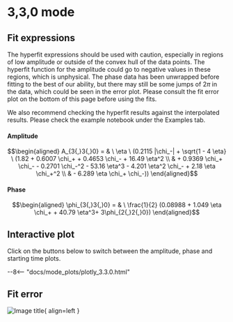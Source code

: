 
# 3,3,0 mode

## Fit expressions

The hyperfit expressions should be used with caution, especially in regions of low amplitude or outside of the convex hull of the data points.
The hyperfit function for the amplitude could go to negative values in these regions, which is unphysical.
The phase data has been unwrapped before fitting to the best of our ability, but there may still be some jumps of $2\pi$ in the data, which could be seen in the error plot.
Please consult the fit error plot on the bottom of this page before using the fits.

We also recommend checking the hyperfit results against the interpolated results. 
Please check the example notebook under the Examples tab.

#### Amplitude
$$\begin{aligned}
A_{3{,}3{,}0} = & \ \eta \ (0.2115 |\chi_-| + \sqrt{1 - 4 \eta} \ (1.82 + 0.6007 \chi_+ + 0.4653 \chi_- + 16.49 \eta^2 \\ 
 & + 0.9369 \chi_+ \chi_- - 0.2701 \chi_-^2 - 53.16 \eta^3 - 4.201 \eta^2 \chi_- + 2.18 \eta \chi_+^2 \\ 
 & - 6.289 \eta \chi_+ \chi_-))
\end{aligned}$$

#### Phase
$$\begin{aligned}
\phi_{3{,}3{,}0} = & \ \frac{1}{2} (0.08988 + 1.049 \eta \chi_+ + 40.79 \eta^3+ 3\phi_{2{,}2{,}0})
\end{aligned}$$


## Interactive plot

Click on the buttons below to switch between the amplitude, phase and starting time plots.

--8<-- "docs/mode_plots/plotly_3.3.0.html"


## Fit error

![Image title](../mode_plots/fit_err_3.3.0.png){ align=left }
    